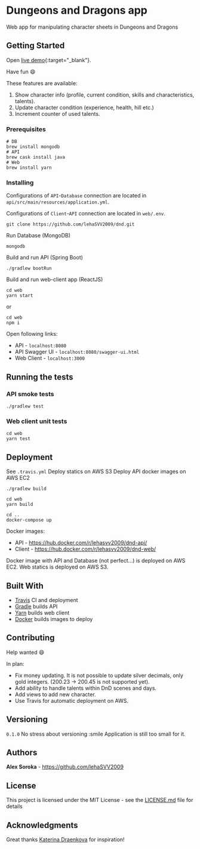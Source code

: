 # Dungeons and Dragons app

Web app for manipulating character sheets in Dungeons and Dragons

## Getting Started

Open [live demo](http://dungeons-and-dragons.tk){:target="_blank"}.

Have fun :smile:

These features are available:

1. Show character info (profile, current condition, skills and characteristics, talents).
2. Update character condition (experience, health, hill etc.)
3. Increment counter of used talents.

### Prerequisites

```
# DB
brew install mongodb 
# API
brew cask install java
# Web
brew install yarn
```

### Installing

Configurations of `API`-`Database` connection are located in `api/src/main/resources/application.yml`.

Configurations of `Client`-`API` connection are located in `web/.env`.

```
git clone https://github.com/lehaSVV2009/dnd.git
```

Run Database (MongoDB)
```
mongodb
```

Build and run API (Spring Boot)
```
./gradlew bootRun
```

Build and run web-client app (ReactJS)
```
cd web
yarn start
```
or 
```
cd web
npm i
```

Open following links:
* API - `localhost:8080`
* API Swagger UI - `localhost:8080/swagger-ui.html`
* Web Client - `localhost:3000`

## Running the tests

### API smoke tests

```
./gradlew test
```

### Web client unit tests

```
cd web
yarn test
```

## Deployment

See `.travis.yml`
Deploy statics on AWS S3
Deploy API docker images on AWS EC2

```
./gradlew build

cd web
yarn build

cd ..
docker-compose up
```

Docker images:
* API - https://hub.docker.com/r/lehasvv2009/dnd-api/
* Client - https://hub.docker.com/r/lehasvv2009/dnd-web/

Docker image with API and Database (not perfect...) is deployed on AWS EC2.
Web statics is deployed on AWS S3.

## Built With

* [Travis](https://travis-ci.org/) CI and deployment 
* [Gradle](https://gradle.org/) builds API
* [Yarn](https://yarnpkg.com/) builds web client
* [Docker](https://www.docker.com/) builds images to deploy

## Contributing

Help wanted :smile:

In plan:
* Fix money updating. It is not possible to update silver decimals, only gold integers. (200.23 -> 200.45 is not supported yet).
* Add ability to handle talents within DnD scenes and days.
* Add views to add new character.
* Use Travis for automatic deployment on AWS.

## Versioning

`0.1.0`
No stress about versioning :smile
Application is still too small for it.

## Authors

**Alex Soroka** - https://github.com/lehaSVV2009

## License

This project is licensed under the MIT License - see the [LICENSE.md](LICENSE.md) file for details

## Acknowledgments

Great thanks [Katerina Draenkova](https://github.com/KaterinaDraenkova) for inspiration!
